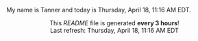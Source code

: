 My name is Tanner and today is Thursday, April 18, 11:16 AM EDT.

<p align="center">This <i>README</i> file is generated <b>every 3 hours</b>!</br>Last refresh: Thursday, April 18, 11:16 AM EDT<br /></p>
